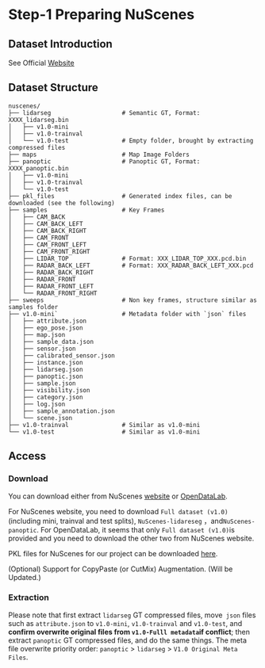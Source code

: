# Step-1 Preparing NuScenes

## Dataset Introduction

See Official [Website](https://www.nuscenes.org/panoptic)

## Dataset Structure

```
nuscenes/
├── lidarseg					# Semantic GT, Format: XXXX_lidarseg.bin
│   ├── v1.0-mini
│   ├── v1.0-trainval
│   └── v1.0-test				# Empty folder, brought by extracting compressed files
├── maps						# Map Image Folders
├── panoptic					# Panoptic GT, Format: XXXX_panoptic.bin
│   ├── v1.0-mini
│   ├── v1.0-trainval
│   └── v1.0-test
├── pkl_files					# Generated index files, can be downloaded (see the following)
├── samples						# Key Frames
│   ├── CAM_BACK
│   ├── CAM_BACK_LEFT
│   ├── CAM_BACK_RIGHT
│   ├── CAM_FRONT
│   ├── CAM_FRONT_LEFT
│   ├── CAM_FRONT_RIGHT
│   ├── LIDAR_TOP				# Format: XXX_LIDAR_TOP_XXX.pcd.bin		
│   ├── RADAR_BACK_LEFT 		# Format: XXX_RADAR_BACK_LEFT_XXX.pcd
│   ├── RADAR_BACK_RIGHT
│   ├── RADAR_FRONT
│   ├── RADAR_FRONT_LEFT
│   └── RADAR_FRONT_RIGHT
├── sweeps						# Non key frames, structure similar as samples folder
├── v1.0-mini`					# Metadata folder with `json` files
│   ├── attribute.json
│   ├── ego_pose.json
│   ├── map.json
│   ├── sample_data.json
│   ├── sensor.json
│   ├── calibrated_sensor.json
│   ├── instance.json
│   ├── lidarseg.json
│   ├── panoptic.json
│   ├── sample.json
│   ├── visibility.json
│   ├── category.json
│   ├── log.json
│   ├── sample_annotation.json
│   └── scene.json
├── v1.0-trainval				# Similar as v1.0-mini
└── v1.0-test					# Similar as v1.0-mini
```

## Access

### Download 

You can download either from NuScenes [website](https://www.nuscenes.org/nuscenes) or [OpenDataLab](https://opendatalab.com/nuScenes).

For NuScenes website, you need to download `Full dataset (v1.0)`(including mini, trainval and test splits), `NuScenes-lidareseg` ，and`NuScenes-panoptic`. For OpenDataLab, it seems that only `Full dataset (v1.0)`is provided and you need to download the other two from NuScenes website.

PKL files for NuScenes for our project can be downloaded [here](https://pan.baidu.com/s/1a94BcZAYb0rWMJZL_uZayw?pwd=posk).

(Optional) Support for CopyPaste (or CutMix) Augmentation. (Will be Updated.)

### Extraction

Please note that first extract `lidarseg` GT compressed files, move` json` files such as `attribute.json` to `v1.0-mini`, `v1.0-trainval` and `v1.0-test`, and **confirm overwrite original files from `v1.0-Fulll metadata`if conflict**; then extract `panoptic` GT compressed files, and do the same things. The meta file overwrite priority order: `panoptic` > `lidarseg` > `V1.0 Original Meta Files`.